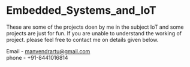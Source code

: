 # Embedded_Systems_and_IoT
 These are some of the projects doen by me in the subject IoT and some projects are just for fun.
If you are unable to understand the working of project. please feel free to contact me on details given below.  
  
Email - manvendrartu@gmail.com  
phone - +91-8441016814
